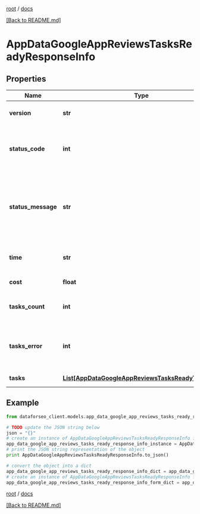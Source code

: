 [root](./../ "root") / [docs](./ "docs")

[[Back to README.md]](./../README.md "[Back to README.md]")

# AppDataGoogleAppReviewsTasksReadyResponseInfo

## Properties

Name | Type | Description | Notes
------------ | ------------- | ------------- | -------------
**version** | **str** | the current version of the API | [optional]
**status_code** | **int** | general status code you can find the full list of the response codes here | [optional]
**status_message** | **str** | general informational message you can find the full list of general informational messages here | [optional]
**time** | **str** | total execution time, seconds | [optional]
**cost** | **float** | total tasks cost, USD | [optional]
**tasks_count** | **int** | the number of tasks in the tasks array | [optional]
**tasks_error** | **int** | the number of tasks in the tasks array returned with an error | [optional]
**tasks** | [**List[AppDataGoogleAppReviewsTasksReadyTaskInfo]**](AppDataGoogleAppReviewsTasksReadyTaskInfo.md) | array of tasks | [optional]

## Example

```python
from dataforseo_client.models.app_data_google_app_reviews_tasks_ready_response_info import AppDataGoogleAppReviewsTasksReadyResponseInfo

# TODO update the JSON string below
json = "{}"
# create an instance of AppDataGoogleAppReviewsTasksReadyResponseInfo from a JSON string
app_data_google_app_reviews_tasks_ready_response_info_instance = AppDataGoogleAppReviewsTasksReadyResponseInfo.from_json(json)
# print the JSON string representation of the object
print AppDataGoogleAppReviewsTasksReadyResponseInfo.to_json()

# convert the object into a dict
app_data_google_app_reviews_tasks_ready_response_info_dict = app_data_google_app_reviews_tasks_ready_response_info_instance.to_dict()
# create an instance of AppDataGoogleAppReviewsTasksReadyResponseInfo from a dict
app_data_google_app_reviews_tasks_ready_response_info_form_dict = app_data_google_app_reviews_tasks_ready_response_info.from_dict(app_data_google_app_reviews_tasks_ready_response_info_dict)
```

  

[root](./../ "root") / [docs](./ "docs")

[[Back to README.md]](./../README.md "[Back to README.md]")